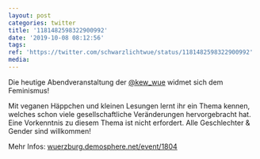 ```yaml
---
layout: post
categories: twitter
title: '1181482598322900992'
date: '2019-10-08 08:12:56'
tags: 
ref: 'https://twitter.com/schwarzlichtwue/status/1181482598322900992'
media:
---
```

Die heutige Abendveranstaltung der [@kew_wue](https://twitter.com/kew_wue) widmet sich dem Feminismus!



Mit veganen Häppchen und kleinen Lesungen lernt ihr ein Thema kennen, welches schon viele gesellschaftliche Veränderungen hervorgebracht hat.
Eine Vorkenntnis zu diesem Thema ist nicht erfordert. Alle Geschlechter &amp; Gender sind willkommen!



Mehr Infos: [wuerzburg.demosphere.net/event/1804](https://wuerzburg.demosphere.net/event/1804)